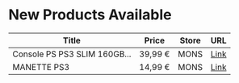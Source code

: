 # New Products Available

| Title | Price | Store | URL |
|---|---|---|---|
| Console PS  PS3 SLIM 160GB... | 39,99 € | MONS | [Link](https://www.cashconverters.be/fr/consoles-sony/837310-console-ps-ps3-slim-160gb-manette-generique.html) |
| MANETTE PS3 | 14,99 € | MONS | [Link](https://www.cashconverters.be/fr/accessoires-jeux-video/837799-manette-ps3.html) |
